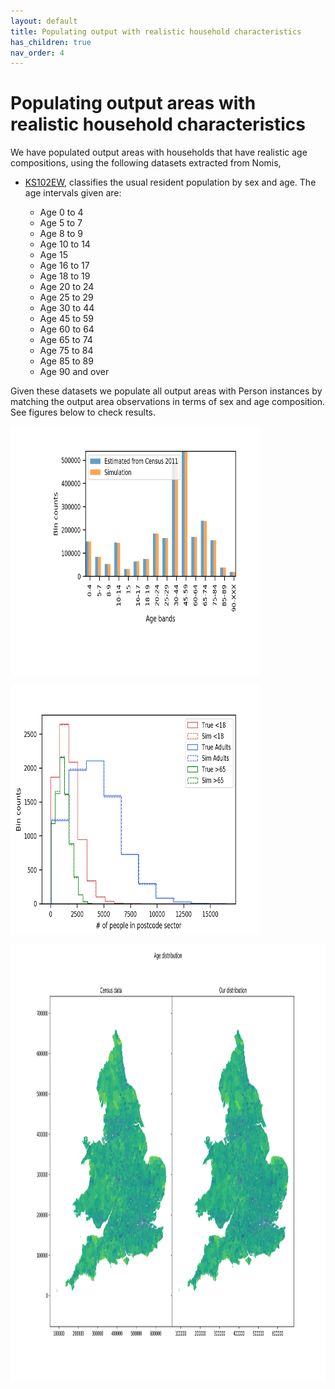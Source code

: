 ```yaml
---
layout: default
title: Populating output with realistic household characteristics
has_children: true
nav_order: 4
---
```


Populating output areas with realistic household characteristics
========
We have populated output areas with households that have realistic age compositions, using the following datasets extracted from Nomis,
- [KS102EW](https://www.nomisweb.co.uk/census/2011/ks102ew), classifies the usual resident population by sex and age. The age intervals given are:

    + Age 0 to 4
    - Age 5 to 7
    - Age 8 to 9
    - Age 10 to 14
    - Age 15
    - Age 16 to 17
    - Age 18 to 19
    - Age 20 to 24
    - Age 25 to 29
    - Age 30 to 44
    - Age 45 to 59
    - Age 60 to 64
    - Age 65 to 74
    - Age 75 to 84
    - Age 85 to 89
    - Age 90 and over

Given these datasets we populate all output areas with Person instances by matching the output area observations in terms of sex and age composition. See figures below to check results.

<img src="images/overall_ages.png" alt="Kitten"
	title="Total number of residents in given age range" width="400" height="400" align="middle" />

<img src="images/ages_postcodes.png" alt="Kitten"
	title="Distribution of residents per postcode sector per age category" width="400" height="400" align="middle" />

<img src="images/age_dist.png" alt="Kitten"
	title="England and Wales age distribution per postcode. Comparison between census data and distribution after people allocation." width="700" height="700" align="middle" />


